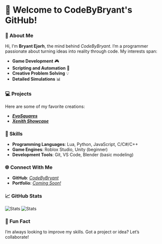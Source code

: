# 👋 Welcome to CodeByBryant's GitHub!

### 🌟 About Me
Hi, I’m **Bryant Ejorh**, the mind behind _CodeByBryant_. I’m a programmer passionate about turning ideas into reality through code. My interests span:

- **Game Development** 🎮
- **Scripting and Automation** 🔧
- **Creative Problem Solving** 💡
- **Detailed Simulations**  📊

### 💻 Projects
Here are some of my favorite creations:

- _**[EvoSquares](https://github.com/CodeByBryant/EvoSquares/)**_
- _**[Xenith Showcase](https://github.com/CodeByBryant/Xenith-Showcase/)**_

### 🚀 Skills
- **Programming Languages**: Lua, Python, JavaScript, C/C#/C++
- **Game Engines**: Roblox Studio, Unity (beginner)
- **Development Tools**: Git, VS Code, Blender (basic modeling)

### 🌐 Connect With Me
- **GitHub**: _[CodeByBryant](https://github.com/CodeByBryant)_
- **Portfolio**: _[Coming Soon!](#)_

### 📈 GitHub Stats
![Stats](https://github-readme-stats.vercel.app/api?username=CodeByBryant&show_icons=true&theme=radical)
![Stats](https://github-readme-stats.vercel.app/api/top-langs/?username=CodeByBryant&theme=radical&layout=donut)

### 📌 Fun Fact
I’m always looking to improve my skills. Got a project or idea? Let’s collaborate!
